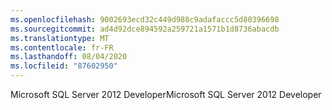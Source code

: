 ```yaml
---
ms.openlocfilehash: 9002693ecd32c449d988c9adafaccc5d80396698
ms.sourcegitcommit: ad4d92dce894592a259721a1571b1d8736abacdb
ms.translationtype: MT
ms.contentlocale: fr-FR
ms.lasthandoff: 08/04/2020
ms.locfileid: "87602950"
---
```

<span data-ttu-id="d0cb2-101">Microsoft SQL Server 2012 Developer</span><span class="sxs-lookup"><span data-stu-id="d0cb2-101">Microsoft SQL Server 2012 Developer</span></span>
